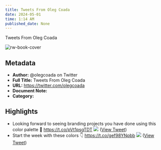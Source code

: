 ```yaml
---
title: Tweets From Oleg Coada
date: 2024-05-01
time: 1:14 AM
published_date: None
---
```

Tweets From Oleg Coada

![rw-book-cover](https://pbs.twimg.com/profile_images/1764968446477955072/VKYncUTE.jpg)

## Metadata
- **Author:** @olegcoada on Twitter
- **Full Title:** Tweets From Oleg Coada
- **URL:** https://twitter.com/olegcoada
- **Document Note:** 
- **Category:**

## Highlights
- Looking forward to seeing branding projects you have done using this color palette 🎨 https://t.co/pVt1psgTDT
  ![](https://pbs.twimg.com/media/F9cJ9xpWMAA4ejF.jpg) ([View Tweet](https://twitter.com/olegcoada/status/1717852791228469280))
- Start the week with these colors 👇 https://t.co/gef98YNpbb
  ![](https://pbs.twimg.com/media/F9q_X0MWMAA_zFS.png) ([View Tweet](https://twitter.com/olegcoada/status/1718896639379636575))
